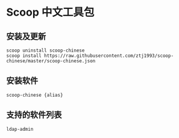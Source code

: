 # Scoop 中文工具包

## 安装及更新
```
scoop uninstall scoop-chinese
scoop install https://raw.githubusercontent.com/ztj1993/scoop-chinese/master/scoop-chinese.json
```

## 安装软件
```
scoop-chinese {alias}
```

## 支持的软件列表
```
ldap-admin
```
